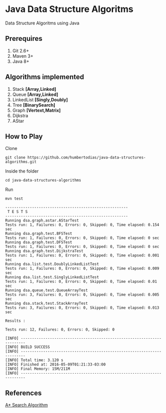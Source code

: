 # Java Data Structure Algoritms

Data Structure Algoritms using Java


## Prerequires

1. Git 2.6+
2. Maven 3+
3. Java 8+

## Algorithms implemented
1. Stack **[Array,Linked]**
2. Queue **[Array,Linked]**
3. LinkedList **[Singly,Doubly]**
4. Tree **[BinarySearch]**
5. Graph **[Vertext,Matrix]**
6. Dijkstra
7. AStar

## How to Play

Clone

```
git clone https://github.com/humbertodias/java-data-structures-algorithms.git
```

Inside the folder

```
cd java-data-structures-algorithms
```

Run

```
mvn test
```
```
-------------------------------------------------------
 T E S T S
-------------------------------------------------------
Running dsa.graph.astar.AStarTest
Tests run: 1, Failures: 0, Errors: 0, Skipped: 0, Time elapsed: 0.154 sec
Running dsa.graph.test.BFSTest
Tests run: 1, Failures: 0, Errors: 0, Skipped: 0, Time elapsed: 0 sec
Running dsa.graph.test.DFSTest
Tests run: 1, Failures: 0, Errors: 0, Skipped: 0, Time elapsed: 0 sec
Running dsa.graph.test.DijkstraTest
Tests run: 1, Failures: 0, Errors: 0, Skipped: 0, Time elapsed: 0.001 sec
Running dsa.list.test.DoublyLinkedListTest
Tests run: 1, Failures: 0, Errors: 0, Skipped: 0, Time elapsed: 0.009 sec
Running dsa.list.test.SinglyLinkedListTest
Tests run: 1, Failures: 0, Errors: 0, Skipped: 0, Time elapsed: 0.01 sec
Running dsa.queue.test.QueueArrayTest
Tests run: 3, Failures: 0, Errors: 0, Skipped: 0, Time elapsed: 0.005 sec
Running dsa.stack.test.StackArrayTest
Tests run: 3, Failures: 0, Errors: 0, Skipped: 0, Time elapsed: 0.013 sec

Results :

Tests run: 12, Failures: 0, Errors: 0, Skipped: 0

[INFO] ------------------------------------------------------------------------
[INFO] BUILD SUCCESS
[INFO] ------------------------------------------------------------------------
[INFO] Total time: 3.120 s
[INFO] Finished at: 2016-05-09T01:21:33-03:00
[INFO] Final Memory: 15M/211M
[INFO] ------------------------------------------------------------------------
```


## References

[A* Search Algorithm](https://en.wikipedia.org/wiki/A*_search_algorithm)

